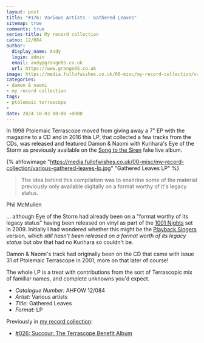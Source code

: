 ```yaml
---
layout: post
title: "#176: Various Artists - Gathered Leaves"
sitemap: true
comments: true
series-title: My record collection
catno: 12/084
author:
  display_name: Andy
  login: admin
  email: andy@grange85.co.uk
  url: https://www.grange85.co.uk
image: https://media.fullofwishes.co.uk/00-misc/my-record-collection/various-gathered-leaves-lp.jpg
categories:
- damon & naomi
- my record collection
tags:
- ptolemaic terrascope
-
date: 2024-10-03 00:00 +0000
---
```

In 1998 Ptolemaic Terrascope moved from giving away a 7" EP with the magazine to a CD and in 2016 this LP, that collected a few tracks from the CDs, was released and featured Damon & Naomi with Kurihara's Eye of the Storm as previously available on the [Song to the Siren](/database/damon-and-naomi/releases/song-to-the-siren/) fake live album.

{% ahfowimage "https://media.fullofwishes.co.uk/00-misc/my-record-collection/various-gathered-leaves-lp.jpg" "Gathered Leaves LP" %}

<blockquote>
The idea behind this compilation was to enshrine some of the material previously only available digitally on a format worthy of it's legacy status.
</blockquote>
<p class="caption">Phil McMullen</p>

... although Eye of the Storm had already been on a "format worthy of its legacy status" having been released on vinyl as part of the [1001 Nights](/database/damon-and-naomi/releases/song-to-the-siren/#1001-nightsftf-002) set in 2009. Initially I had wondered whether this might be the [Playback Singers](/database/damon-and-naomi/releases/playback-singers/) version, which _still hasn't been released on a format worth of its legacy status_ but obv that had no Kurihara so couldn't be.

Damon & Naomi's track had originally been on the CD that came with issue 31 of Ptolemaic Terrascope in 2001, more on that later of course!

The whole LP is a treat with contributions from the sort of Terrascopic mix of familiar names, and complete unknowns you'd expect.

 - *Catalogue Number:* AHFOW 12/084
 - *Artist:* Various artists
 - *Title:* Gathered Leaves
 - *Format:* LP

Previously in [my record collection](/category/my-record-collection):
 - [#026: Succour: The Terrascope Benefit Album](/2023/04/17/my-record-collection-026-succour-the-terrascope-benefit-album/)
